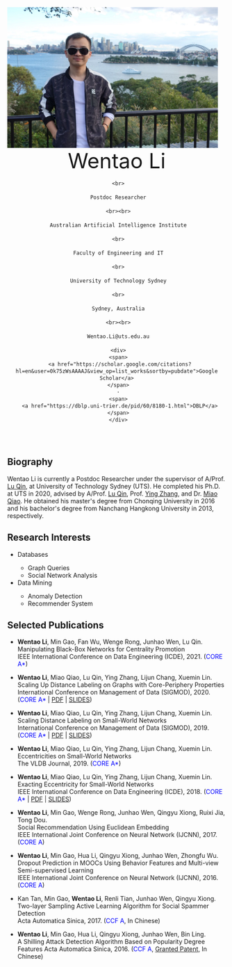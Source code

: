 <img src="fig/lwt.jpeg" width = "485" height = "324" align=left />

 <center>
     <font size=30> Wentao Li </font>
 
     <br>
     
     Postdoc Researcher
     
     <br><br>
     
     Australian Artificial Intelligence Institute
     
     <br>
     
     Faculty of Engineering and IT
     
     <br>
     
     University of Technology Sydney
    
     <br>
     
     Sydney, Australia
     
     <br><br>
     
     Wentao.Li@uts.edu.au
     
     <div>
     <span>
      <a href="https://scholar.google.com/citations?hl=en&user=0k75zWsAAAAJ&view_op=list_works&sortby=pubdate">Google Scholar</a>
     </span>
     ·
     <span>
      <a href="https://dblp.uni-trier.de/pid/60/8180-1.html">DBLP</a>
     </span>
     </div>
 </center>

<br><br>
## Biography
Wentao Li is currently a Postdoc Researcher under the supervisor of A/Prof. [Lu Qin](https://www.uts.edu.au/staff/lu.qin), at University of Technology Sydney (UTS). He completed his Ph.D. at UTS in 2020, advised by A/Prof. [Lu Qin](https://www.uts.edu.au/staff/lu.qin), Prof. [Ying Zhang](https://www.uts.edu.au/staff/ying.zhang), and Dr. [Miao Qiao](https://unidirectory.auckland.ac.nz/profile/miao-qiao). He obtained his master's degree from Chonqing University in 2016 and his bachelor's degree from Nanchang Hangkong University in 2013, respectively.


## Research Interests
<ul>
<li>Databases</li>
 <ul>
 <li>Graph Queries</li>
 <li>Social Network Analysis</li>
 </ul>
 
<li>Data Mining</li>
 <ul>
 <li>Anomaly Detection</li>
 <li>Recommender System</li>
 </ul>
</ul>


## Selected Publications
- **Wentao Li**, Min Gao, Fan Wu, Wenge Rong, Junhao Wen, Lu Qin. <br>
Manipulating Black-Box Networks for Centrality Promotion <br>
IEEE International Conference on Data Engineering (ICDE), 2021. (<font color=blue>CORE A*</font>)


- **Wentao Li**, Miao Qiao, Lu Qin, Ying Zhang, Lijun Chang, Xuemin Lin. <br>
Scaling Up Distance Labeling on Graphs with Core-Periphery Properties <br>
International Conference on Management of Data (SIGMOD), 2020. (<font color=blue>CORE A*</font> | <a href="doc/[sigmod 2020].pdf">PDF</a> | <a href="doc/[slides 2020].pdf">SLIDES</a>)

- **Wentao Li**, Miao Qiao, Lu Qin, Ying Zhang, Lijun Chang, Xuemin Lin. <br>
Scaling Distance Labeling on Small-World Networks <br>
International Conference on Management of Data (SIGMOD), 2019. (<font color=blue>CORE A*</font> | <a href="doc/[sigmod 2019].pdf">PDF</a> | <a href="doc/[slides 2019].pdf">SLIDES</a>)

- **Wentao Li**, Miao Qiao, Lu Qin, Ying Zhang, Lijun Chang, Xuemin Lin. <br>
Eccentricities on Small-World Networks <br>
The VLDB Journal, 2019. (<font color=blue>CORE A*</font>)

- **Wentao Li**, Miao Qiao, Lu Qin, Ying Zhang, Lijun Chang, Xuemin Lin. <br>
Exacting Eccentricity for Small-World Networks <br>
IEEE International Conference on Data Engineering (ICDE), 2018. (<font color=blue>CORE A*</font> | <a href="doc/[icde 2018].pdf">PDF</a> | <a href="doc/[slides 2018].pdf">SLIDES</a>)

- **Wentao Li**, Min Gao, Wenge Rong, Junhao Wen, Qingyu Xiong, Ruixi Jia, Tong Dou. <br>
Social Recommendation Using Euclidean Embedding <br>
IEEE International Joint Conference on Neural Network (IJCNN), 2017. (<font color=blue>CORE A</font>)


- **Wentao Li**, Min Gao, Hua Li, Qingyu Xiong, Junhao Wen, Zhongfu Wu. <br>
Dropout Prediction in MOOCs Using Behavior Features and Multi-view Semi-supervised Learning <br>
IEEE International Joint Conference on Neural Network (IJCNN), 2016. (<font color=blue>CORE A</font>)

- Kan Tan, Min Gao, **Wentao Li**, Renli Tian, Junhao Wen, Qingyu Xiong. <br>
Two-layer Sampling Active Learning Algorithm for Social Spammer Detection <br>
Acta Automatica Sinica, 2017. (<font color=blue>CCF A</font>, In Chinese)

- **Wentao Li**, Min Gao, Hua Li, Qingyu Xiong, Junhao Wen, Bin Ling. <br>
A Shilling Attack Detection Algorithm Based on Popularity Degree Features
Acta Automatica Sinica, 2016. (<font color=blue>CCF A</font>, <a href="https://dblp.uni-trier.de/pid/60/8180-1.html">Granted Patent</a>, In Chinese)





